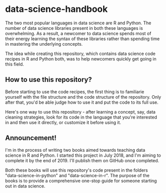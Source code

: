 # data-science-handbook
The two most popular languages in data science are R and Python. The number of data science libraries present in both these languages is overwhelming. As a result, a newcomer to data science spends most of their energy learning the syntax of these libraries rather than spending time in mastering the underlying concepts.

The idea while creating this repository, which contains data science code recipes in R and Python both, was to help newcomers quickly get going in this field. 

## How to use this repository?
Before starting to use the code recipes, the first thing is to familiarie yourself with the file structure and the code structure of the repository. Only after that, you'd be able judge how to use it and put the code to its full use.

Here's one way to use this repository - after learning a concept, say, data cleaning strategies, look for its code in the language that you're interested in and then use it directly, or customize it before using it.

## Announcement!
I'm in the process of writing two books aimed towards teaching data science in R and Python. I started this project in July 2018, and I'm aiming to complete it by the end of 2019. I'll publish them on GitHub once completed.

Both these books will use this repository's code present in the folders "data-science-in-python" and "data-science-in-r". The purpose of the books is to provide a comprehensive one-stop guide for someone starting out in data science.
